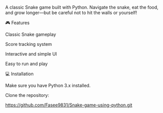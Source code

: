 
A classic Snake game built with Python. Navigate the snake, eat the food, and grow longer—but be careful not to hit the walls or yourself!

🎮 Features

  Classic Snake gameplay
  
  Score tracking system
  
  Interactive and simple UI
  
  Easy to run and play

  💻 Installation

Make sure you have Python 3.x installed.

Clone the repository:

https://github.com/Fasee9831/Snake-game-using-python.git

